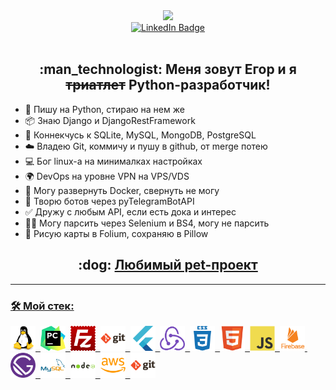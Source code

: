 <div id="header" align="center">
  <img src="https://media.giphy.com/media/lP8xu5t2DLGG045H8F/giphy.gif" width="100"/>
<!--   <img src="https://i.gifer.com/H3SO.gif> -->


<div id="badges" align="center">
    <a href="https://www.linkedin.com/in/egor-datsishin/">
  <img src="https://img.shields.io/badge/LinkedIn-blue?logo=linkedin&logoColor=white&style=for-the-badge" alt="LinkedIn Badge"/>
  </a>
</div>

<img src="https://komarev.com/ghpvc/?username=datsishin&style=flat-square&color=blue" alt=""/>
  
<!--    Добро пожаловать!
  <img src="https://media.giphy.com/media/hvRJCLFzcasrR4ia7z/giphy.gif" width="30px"/> -->
<!-- 
  <div align="center">
  <img src="https://media.giphy.com/media/dWesBcTLavkZuG35MI/giphy.gif" width="600" height="300"/> -->
<!-- </div> -->

  <h2>:man_technologist: Меня зовут Егор и я <del>триатлет</del> Python-разработчик!</h2>

  
 </div>
<ul>
  <li>🐍 Пишу на Python, стираю на нем же</li>
  <li>📦 Знаю Django и DjangoRestFramework</li>
  <li>🔗 Коннекчусь к SQLite, MySQL, MongoDB, PostgreSQL</li>
  <li>☁️ Владею Git, коммичу и пушу в github, от merge потею </li>
  <li>💻 Бог linux-а на минималках настройках</li>
  <li>🌍 DevOps на уровне VPN на VPS/VDS</li>
  <li>🐳 Могу развернуть Docker, свернуть не могу</li>
  <li>🤖 Творю ботов через pyTelegramBotAPI</li>
  <li>✅ Дружу с любым API, если есть дока и интерес</li>
  <li>🕵🏻 Могу парсить через Selenium и BS4, могу не парсить</li>
  <li>🎨 Рисую карты в Folium, сохраняю в Pillow</li>
</ul>

<!-- <img src="https://media.tenor.com/DloYoakaD_UAAAAi/backhand-index-pointing-right-joypixels.gif" width="30"/> -->

  <div align="center">
  <h2>:dog: <a href="https://github.com/datsishin/Strava">Любимый pet-проект</a></h2>
  </div>
<a href="https://github.com/datsishin/Strava">
  
  
---
### :hammer_and_wrench: Мой стек:

  <div>
  <img src="https://github.com/devicons/devicon/blob/master/icons/linux/linux-original.svg" title="Linux" alt="Linux" width="40" height="40"/>&nbsp;
  <img src="https://github.com/JetBrains/logos/blob/master/web/pycharm/pycharm.svg" title="React" alt="React" width="40" height="40"/>&nbsp;
  <img src="https://github.com/devicons/devicon/blob/master/icons/filezilla/filezilla-plain.svg" title="Spring" alt="Spring" width="40" height="40"/>&nbsp;
  <img src="https://github.com/devicons/devicon/blob/master/icons/git/git-original-wordmark.svg" title="Material UI" alt="Material UI" width="40" height="40"/>&nbsp;
  <img src="https://github.com/devicons/devicon/blob/master/icons/flutter/flutter-original.svg" title="Flutter" alt="Flutter" width="40" height="40"/>&nbsp;
  <img src="https://github.com/devicons/devicon/blob/master/icons/redux/redux-original.svg" title="Redux" alt="Redux " width="40" height="40"/>&nbsp;
  <img src="https://github.com/devicons/devicon/blob/master/icons/css3/css3-plain-wordmark.svg"  title="CSS3" alt="CSS" width="40" height="40"/>&nbsp;
  <img src="https://github.com/devicons/devicon/blob/master/icons/html5/html5-original.svg" title="HTML5" alt="HTML" width="40" height="40"/>&nbsp;
  <img src="https://github.com/devicons/devicon/blob/master/icons/javascript/javascript-original.svg" title="JavaScript" alt="JavaScript" width="40" height="40"/>&nbsp;
  <img src="https://github.com/devicons/devicon/blob/master/icons/firebase/firebase-plain-wordmark.svg" title="Firebase" alt="Firebase" width="40" height="40"/>&nbsp;
  <img src="https://github.com/devicons/devicon/blob/master/icons/gatsby/gatsby-original.svg" title="Gatsby"  alt="Gatsby" width="40" height="40"/>&nbsp;
  <img src="https://github.com/devicons/devicon/blob/master/icons/mysql/mysql-original-wordmark.svg" title="MySQL"  alt="MySQL" width="40" height="40"/>&nbsp;
  <img src="https://github.com/devicons/devicon/blob/master/icons/nodejs/nodejs-original-wordmark.svg" title="NodeJS" alt="NodeJS" width="40" height="40"/>&nbsp;
  <img src="https://github.com/devicons/devicon/blob/master/icons/amazonwebservices/amazonwebservices-plain-wordmark.svg" title="AWS" alt="AWS" width="40" height="40"/>&nbsp;
  <img src="https://github.com/devicons/devicon/blob/master/icons/git/git-original-wordmark.svg" title="Git" **alt="Git" width="40" height="40"/>
</div>
